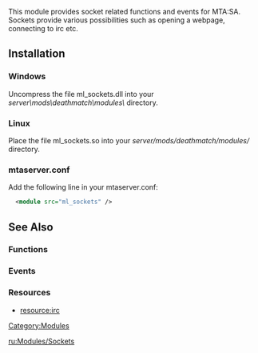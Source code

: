 <pageclass class="#AA7592" subcaption="Sockets Module"></pageclass>

This module provides socket related functions and events for MTA:SA. Sockets provide various possibilities such as opening a webpage, connecting to irc etc.

Installation
------------

### Windows

Uncompress the file ml\_sockets.dll into your *server\\mods\\deathmatch\\modules\\* directory.

### Linux

Place the file ml\_sockets.so into your *server/mods/deathmatch/modules/* directory.

### mtaserver.conf

Add the following line in your mtaserver.conf:

``` xml
  <module src="ml_sockets" />
```

See Also
--------

### Functions

### Events

### Resources

-   [<resource:irc>](/docs/resource-irc.md "wikilink")

[Category:Modules](/docs/category-modules.md "wikilink")

[ru:Modules/Sockets](/docs/ru-modules/sockets.md "wikilink")
